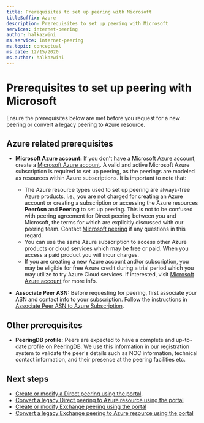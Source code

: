```yaml
---
title: Prerequisites to set up peering with Microsoft
titleSuffix: Azure
description: Prerequisites to set up peering with Microsoft
services: internet-peering
author: halkazwini
ms.service: internet-peering
ms.topic: conceptual
ms.date: 12/15/2020
ms.author: halkazwini
---
```


# Prerequisites to set up peering with Microsoft

Ensure the prerequisites below are met before you request for a new peering or convert a legacy peering to Azure resource.

## Azure related prerequisites
* **Microsoft Azure account:**
If you don't have a Microsoft Azure account, create a [Microsoft Azure account](https://azure.microsoft.com/free). A valid and active Microsoft Azure subscription is required to set up peering, as the peerings are modeled as resources within Azure subscriptions. It is important to note that:
    * The Azure resource types used to set up peering are always-free Azure products, i.e., you are not charged for creating an Azure account or creating a subscription or accessing the Azure resources **PeerAsn** and **Peering** to set up peering. This is not to be confused with peering agreement for Direct peering between you and Microsoft, the terms for which are explicitly discussed with our peering team. Contact [Microsoft peering](mailto:peering@microsoft.com) if any questions in this regard.
    * You can use the same Azure subscription to access other Azure products or cloud services which may be free or paid. When you access a paid product you will incur charges.
    * If you are creating a new Azure account and/or subscription, you may be eligible for free Azure credit during a trial period which you may utilize to try Azure Cloud services. If interested, visit [Microsoft Azure account](https://azure.microsoft.com/free) for more info.

* **Associate Peer ASN:**
Before requesting for peering, first associate your ASN and contact info to your subscription. Follow the instructions in [Associate Peer ASN to Azure Subscription](howto-subscription-association-powershell.md).

## Other prerequisites
* **PeeringDB profile:**
Peers are expected to have a complete and up-to-date profile on [PeeringDB](https://www.peeringdb.com). We use this information in our registration system to validate the peer's details such as NOC information, technical contact information, and their presence at the peering facilities etc.

## Next steps

* [Create or modify a Direct peering using the portal](howto-direct-portal.md).
* [Convert a legacy Direct peering to Azure resource using the portal](howto-legacy-direct-portal.md)
* [Create or modify Exchange peering using the portal](howto-exchange-portal.md)
* [Convert a legacy Exchange peering to Azure resource using the portal](howto-legacy-exchange-portal.md)